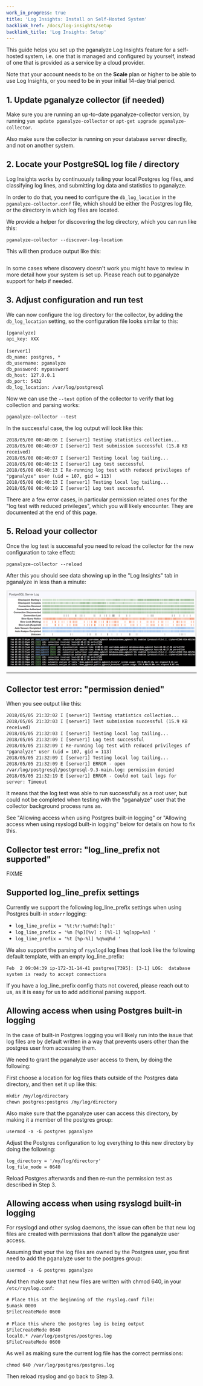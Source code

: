 ```yaml
---
work_in_progress: true
title: 'Log Insights: Install on Self-Hosted System'
backlink_href: /docs/log-insights/setup
backlink_title: 'Log Insights: Setup'
---
```


This guide helps you set up the pganalyze Log Insights feature for a self-hosted system, i.e. one that is managed and configured by yourself, instead of one that is provided as a service by a cloud provider.

Note that your account needs to be on the **Scale** plan or higher to be able to use Log Insights, or you need to be in your initial 14-day trial period.

## 1. Update pganalyze collector (if needed)

Make sure you are running an up-to-date pganalyze-collector version, by running `yum update pganalyze-collector` or `apt-get upgrade pganalyze-collector`.

Also make sure the collector is running on your database server directly, and not on another system.

## 2. Locate your PostgreSQL log file / directory

Log Insights works by continuously tailing your local Postgres log files, and classifying log lines, and submitting log data and statistics to pganalyze.

In order to do that, you need to configure the `db_log_location` in the `pganalyze-collector.conf` file, which should be either the Postgres log file, or the directory in which log files are located.

We provide a helper for discovering the log directory, which you can run like this:

```
pganalyze-collector --discover-log-location
```

This will then produce output like this:

```
```

In some cases where discovery doesn't work you might have to review in more detail how your system is set up. Please reach out to pganalyze support for help if needed.

## 3. Adjust configuration and run test

We can now configure the log directory for the collector, by adding the `db_log_location` setting, so the configuration file looks similar to this:

```
[pganalyze]
api_key: XXX

[server1]
db_name: postgres, *
db_username: pganalyze
db_password: mypassword
db_host: 127.0.0.1
db_port: 5432
db_log_location: /var/log/postgresql
```

Now we can use the `--test` option of the collector to verify that log collection and parsing works:

```
pganalyze-collector --test
```

In the successful case, the log output will look like this:

```
2018/05/08 08:40:06 I [server1] Testing statistics collection...
2018/05/08 08:40:07 I [server1] Test submission successful (15.8 KB received)
2018/05/08 08:40:07 I [server1] Testing local log tailing...
2018/05/08 08:40:13 I [server1] Log test successful
2018/05/08 08:40:13 I Re-running log test with reduced privileges of "pganalyze" user (uid = 107, gid = 113)
2018/05/08 08:40:13 I [server1] Testing local log tailing...
2018/05/08 08:40:19 I [server1] Log test successful
```

There are a few error cases, in particular permission related ones for the "log test with reduced privileges", which you will likely encounter. They are documented at the end of this page.

## 5. Reload your collector

Once the log test is successful you need to reload the collector for the new configuration to take effect:

```
pganalyze-collector --reload
```

After this you should see data showing up in the "Log Insights" tab in pganalyze in less than a minute:

![](log_insights_screenshot.png)

---

## Collector test error: "permission denied"

When you see output like this:

```
2018/05/05 21:32:02 I [server1] Testing statistics collection...
2018/05/05 21:32:03 I [server1] Test submission successful (15.9 KB received)
2018/05/05 21:32:03 I [server1] Testing local log tailing...
2018/05/05 21:32:09 I [server1] Log test successful
2018/05/05 21:32:09 I Re-running log test with reduced privileges of "pganalyze" user (uid = 107, gid = 113)
2018/05/05 21:32:09 I [server1] Testing local log tailing...
2018/05/05 21:32:09 E [server1] ERROR - open /var/log/postgresql/postgresql-9.3-main.log: permission denied
2018/05/05 21:32:19 E [server1] ERROR - Could not tail logs for server: Timeout
```

It means that the log test was able to run successfully as a root user, but could not be completed when testing with the "pganalyze" user that the collector background process runs as.

See "Allowing access when using Postgres built-in logging" or "Allowing access when using rsyslogd built-in logging" below for details on how to fix this.

## Collector test error: "log_line_prefix not supported"

FIXME

## Supported log\_line\_prefix settings

Currently we support the following log_line_prefix settings when using Postgres built-in `stderr` logging:

* `log_line_prefix = '%t:%r:%u@%d:[%p]:'`
* `log_line_prefix = '%m [%p][%v] : [%l-1] %q[app=%a] '`
* `log_line_prefix = '%t [%p-%l] %q%u@%d '`

We also support the parsing of `rsyslogd` log lines that look like the following default template, with an empty log\_line\_prefix:

```
Feb  2 09:04:39 ip-172-31-14-41 postgres[7395]: [3-1] LOG:  database system is ready to accept connections
```

If you have a log\_line\_prefix config thats not covered, please reach out to us, as it is easy for us to add additional parsing support.

## Allowing access when using Postgres built-in logging

In the case of built-in Postgres logging you will likely run into the issue that
log files are by default written in a way that prevents users other than the
postgres user from accessing them.

We need to grant the pganalyze user access to them, by doing the following:

First choose a location for log files thats outside of the Postgres data directory,
and then set it up like this:

```
mkdir /my/log/directory
chown postgres:postgres /my/log/directory
```

Also make sure that the pganalyze user can access this directory, by making it a member of the postgres group:

```
usermod -a -G postgres pganalyze
```

Adjust the Postgres configuration to log everything to this new directory by doing the following:

```
log_directory = '/my/log/directory'
log_file_mode = 0640
```

Reload Postgres afterwards and then re-run the permission test as described in Step 3.

## Allowing access when using rsyslogd built-in logging

For rsyslogd and other syslog daemons, the issue can often be that new log files
are created with permissions that don't allow the pganalyze user access.

Assuming that your the log files are owned by the Postgres user, you first
need to add the pganalyze user to the postgres group:

```
usermod -a -G postgres pganalyze
```

And then make sure that new files are written with chmod 640, in your `/etc/rsyslog.conf`:

```
# Place this at the beginning of the rsyslog.conf file:
$umask 0000
$FileCreateMode 0600

# Place this where the postgres log is being output
$FileCreateMode 0640
local0.* /var/log/postgres/postgres.log
$FileCreateMode 0600
```

As well as making sure the current log file has the correct permissions:

```
chmod 640 /var/log/postgres/postgres.log
```

Then reload rsyslog and go back to Step 3.
